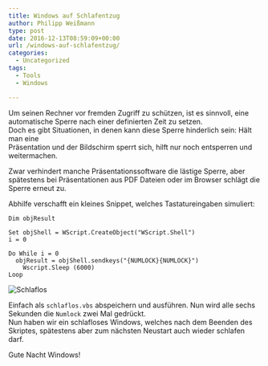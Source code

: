 ```yaml
---
title: Windows auf Schlafentzug
author: Philipp Weißmann
type: post
date: 2016-12-13T08:59:09+00:00
url: /windows-auf-schlafentzug/
categories:
  - Uncategorized
tags:
  - Tools
  - Windows

---
```

Um seinen Rechner vor fremden Zugriff zu schützen, ist es sinnvoll, eine automatische Sperre nach einer definierten Zeit zu setzen.  
Doch es gibt Situationen, in denen kann diese Sperre hinderlich sein: Hält man eine  
Präsentation und der Bildschirm sperrt sich, hilft nur noch entsperren und weitermachen.

<!--more-->

Zwar verhindert manche Präsentationssoftware die lästige Sperre, aber spätestens bei Präsentationen aus PDF Dateien oder im Browser schlägt die Sperre erneut zu.

Abhilfe verschafft ein kleines Snippet, welches Tastatureingaben simuliert:

<pre><code class="language-vbscript">Dim objResult

Set objShell = WScript.CreateObject("WScript.Shell")    
i = 0

Do While i = 0
  objResult = objShell.sendkeys("{NUMLOCK}{NUMLOCK}")
    Wscript.Sleep (6000)
Loop</code></pre>

<img decoding="async" src="https://philipp-weissmann.de/wp-content/uploads/2019/04/schlaflos-1024x681.jpg" alt="Schlaflos" /> 

Einfach als `schlaflos.vbs` abspeichern und ausführen. Nun wird alle sechs Sekunden die `Numlock` zwei Mal gedrückt.  
Nun haben wir ein schlafloses Windows, welches nach dem Beenden des Skriptes, spätestens aber zum nächsten Neustart auch wieder schlafen darf. 

Gute Nacht Windows!